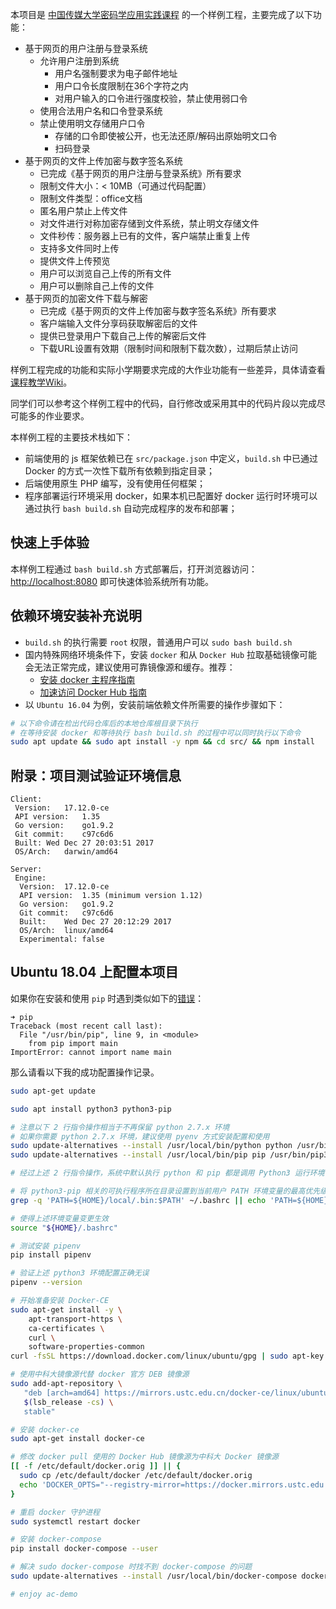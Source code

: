 本项目是 [中国传媒大学密码学应用实践课程](https://c4pr1c3.github.io/cuc-wiki/ac.html) 的一个样例工程，主要完成了以下功能：

* 基于网页的用户注册与登录系统
  * 允许用户注册到系统
    * 用户名强制要求为电子邮件地址
    * 用户口令长度限制在36个字符之内
    * 对用户输入的口令进行强度校验，禁止使用弱口令
  * 使用合法用户名和口令登录系统
  * 禁止使用明文存储用户口令 
    * 存储的口令即使被公开，也无法还原/解码出原始明文口令
    * 扫码登录
* 基于网页的文件上传加密与数字签名系统
  * 已完成《基于网页的用户注册与登录系统》所有要求
  * 限制文件大小：&lt; 10MB（可通过代码配置）
  * 限制文件类型：office文档
  * 匿名用户禁止上传文件
  * 对文件进行对称加密存储到文件系统，禁止明文存储文件 
  * 文件秒传：服务器上已有的文件，客户端禁止重复上传
  * 支持多文件同时上传
  * 提供文件上传预览
  * 用户可以浏览自己上传的所有文件
  * 用户可以删除自己上传的文件
* 基于网页的加密文件下载与解密
  * 已完成《基于网页的文件上传加密与数字签名系统》所有要求 
  * 客户端输入文件分享码获取解密后的文件
  * 提供已登录用户下载自己上传的解密后文件
  * 下载URL设置有效期（限制时间和限制下载次数），过期后禁止访问 

样例工程完成的功能和实际小学期要求完成的大作业功能有一些差异，具体请查看[课程教学Wiki](https://c4pr1c3.github.io/cuc-wiki/ac/2019/index.html#_5)。

同学们可以参考这个样例工程中的代码，自行修改或采用其中的代码片段以完成尽可能多的作业要求。

本样例工程的主要技术栈如下：

* 前端使用的 js 框架依赖已在 `src/package.json` 中定义，`build.sh` 中已通过 Docker 的方式一次性下载所有依赖到指定目录；
* 后端使用原生 PHP 编写，没有使用任何框架；
* 程序部署运行环境采用 docker，如果本机已配置好 docker 运行时环境可以通过执行 `bash build.sh` 自动完成程序的发布和部署；

## 快速上手体验

本样例工程通过 `bash build.sh` 方式部署后，打开浏览器访问： [http://localhost:8080](http://localhost:8080) 即可快速体验系统所有功能。

## 依赖环境安装补充说明

* ``build.sh`` 的执行需要 ``root`` 权限，普通用户可以 ``sudo bash build.sh``
* 国内特殊网络环境条件下，安装 ``docker`` 和从 ``Docker Hub`` 拉取基础镜像可能会无法正常完成，建议使用可靠镜像源和缓存。推荐：
    * [安装 docker 主程序指南](http://mirrors.ustc.edu.cn/help/docker-ce.html)
    * [加速访问 Docker Hub 指南](http://mirrors.ustc.edu.cn/help/dockerhub.html)
* 以 ``Ubuntu 16.04`` 为例，安装前端依赖文件所需要的操作步骤如下：

```bash
# 以下命令请在检出代码仓库后的本地仓库根目录下执行
# 在等待安装 docker 和等待执行 bash build.sh 的过程中可以同时执行以下命令
sudo apt update && sudo apt install -y npm && cd src/ && npm install
```

## 附录：项目测试验证环境信息

```
Client:
 Version:	17.12.0-ce
 API version:	1.35
 Go version:	go1.9.2
 Git commit:	c97c6d6
 Built:	Wed Dec 27 20:03:51 2017
 OS/Arch:	darwin/amd64

Server:
 Engine:
  Version:	17.12.0-ce
  API version:	1.35 (minimum version 1.12)
  Go version:	go1.9.2
  Git commit:	c97c6d6
  Built:	Wed Dec 27 20:12:29 2017
  OS/Arch:	linux/amd64
  Experimental:	false
```

## Ubuntu 18.04 上配置本项目

如果你在安装和使用 `pip` 时遇到类似如下的[错误](https://github.com/pypa/pipenv/issues/2122)：

```
➜ pip
Traceback (most recent call last):
  File "/usr/bin/pip", line 9, in <module>
    from pip import main
ImportError: cannot import name main
```

那么请看以下我的成功配置操作记录。

```bash
sudo apt-get update

sudo apt install python3 python3-pip

# 注意以下 2 行指令操作相当于不再保留 python 2.7.x 环境
# 如果你需要 python 2.7.x 环境，建议使用 pyenv 方式安装配置和使用
sudo update-alternatives --install /usr/local/bin/python python /usr/bin/python3 100
sudo update-alternatives --install /usr/local/bin/pip pip /usr/bin/pip3 100

# 经过上述 2 行指令操作，系统中默认执行 python 和 pip 都是调用 Python3 运行环境

# 将 python3-pip 相关的可执行程序所在目录设置到当前用户 PATH 环境变量的最高优先级
grep -q 'PATH=${HOME}/local/.bin:$PATH' ~/.bashrc || echo 'PATH=${HOME}/local/.bin:$PATH' >> ~/.bashrc

# 使得上述环境变量变更生效
source "${HOME}/.bashrc"

# 测试安装 pipenv 
pip install pipenv

# 验证上述 python3 环境配置正确无误
pipenv --version

# 开始准备安装 Docker-CE
sudo apt-get install -y \
    apt-transport-https \
    ca-certificates \
    curl \
    software-properties-common
curl -fsSL https://download.docker.com/linux/ubuntu/gpg | sudo apt-key add -

# 使用中科大镜像源代替 docker 官方 DEB 镜像源
sudo add-apt-repository \
   "deb [arch=amd64] https://mirrors.ustc.edu.cn/docker-ce/linux/ubuntu \
   $(lsb_release -cs) \
   stable"

# 安装 docker-ce
sudo apt-get install docker-ce

# 修改 docker pull 使用的 Docker Hub 镜像源为中科大 Docker 镜像源
[[ -f /etc/default/docker.orig ]] || {
  sudo cp /etc/default/docker /etc/default/docker.orig
  echo 'DOCKER_OPTS="--registry-mirror=https://docker.mirrors.ustc.edu.cn/"' >> /etc/default/docker
}

# 重启 docker 守护进程
sudo systemctl restart docker

# 安装 docker-compose
pip install docker-compose --user

# 解决 sudo docker-compose 时找不到 docker-compose 的问题
sudo update-alternatives --install /usr/local/bin/docker-compose docker-compose $HOME/.local/bin/docker-compose 100

# enjoy ac-demo
```

